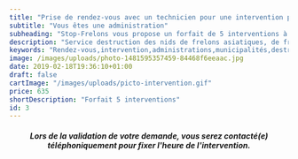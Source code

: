 ```yaml
---
title: "Prise de rendez-vous avec un technicien pour une intervention pour une administration sur nids de frelons asiatiques/européens."
subtitle: "Vous êtes une administration"
subheading: "Stop-Frelons vous propose un forfait de 5 interventions à utiliser à votre convenance au tarif de 645 euros. Ce forfait est utilisable par vous-même en tant qu'administration et il peut être utilisé pour prendre en charge les interventions auprès de vos administrés sur votre commune (planning de suivi). Les communes disposant d’un forfait sont prioritaires sur nos plannings d'intervention."
description: "Service destruction des nids de frelons asiatiques, de frelons européens et de guêpes."
keywords: "Rendez-vous,intervention,administrations,municipalités,destruction,nid de frelons,enlever nid frelons,frelons,frelons asiatiques,frelons européens,traitement nids de frelons,alpes-maritimes,var,monaco."
image: /images/uploads/photo-1481595357459-84468f6eeaac.jpg
date: 2019-02-18T19:36:10+01:00
draft: false
cartImage: "/images/uploads/picto-intervention.gif"
price: 635
shortDescription: "Forfait 5 interventions"
id: 3
---
```


 <h5 style="text-align:center;">Lors de la validation de votre demande, vous serez contacté(e) téléphoniquement pour fixer l'heure de l'intervention.</h5>